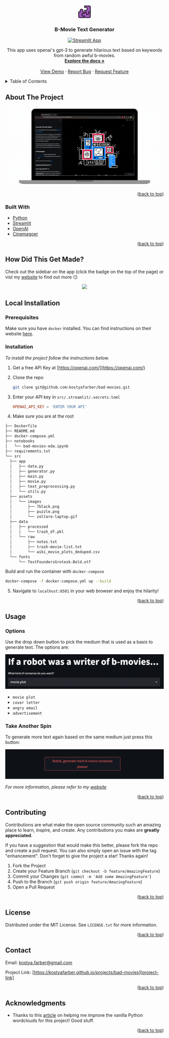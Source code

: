 <div id="top"></div>
<!--
*** Thanks for checking out the Best-README-Template. If you have a suggestion
*** that would make this better, please fork the repo and create a pull request
*** or simply open an issue with the tag "enhancement".
*** Don't forget to give the project a star!
*** Thanks again! Now go create something AMAZING! :D
-->



<!-- PROJECT SHIELDS -->
<!--
*** I'm using markdown "reference style" links for readability.
*** Reference links are enclosed in brackets [ ] instead of parentheses ( ).
*** See the bottom of this document for the declaration of the reference variables
*** for contributors-url, forks-url, etc. This is an optional, concise syntax you may use.
*** https://www.markdownguide.org/basic-syntax/#reference-style-links
-->

<!-- PROJECT LOGO -->
<br />
<div align="center">
  <a href="https://kostyafarber.github.io"/>
    <img src="src/assets/images/puzzle.png" alt="Logo" width="40" height="40">
  </a>

<h3 align="center">B-Movie Text Generator</h3>

[![Streamlit App](https://static.streamlit.io/badges/streamlit_badge_black_white.svg)](https://kostyafarber-bad-movies-srcappmain-c412uv.streamlitapp.com/)

  <p align="center">
    This app uses openai's gpt-3 to generate hilarious text based on keywords from random awful b-movies.
    <br />
    <a href="https://github.com/kostyafarber/car-sales"><strong>Explore the docs »</strong></a>
    <br />
    <br />
    <a href="https://github.com/kostyafarber/car-sales">View Demo</a>
    ·
    <a href="https://github.com/kostyafarber/car-sales/issues">Report Bug</a>
    ·
    <a href="https://github.com/kostyafarber/car-sales/issues">Request Feature</a>
  </p>
</div>



<!-- TABLE OF CONTENTS -->
<details>
  <summary>Table of Contents</summary>
  <ol>
    <li>
      <a href="#about-the-project">About The Project</a>
      <ul>
        <li><a href="#built-with">Built With</a></li>
      </ul>
    </li>
    <li>
      <a href="#getting-started">Getting Started</a>
      <ul>
        <li><a href="#prerequisites">Prerequisites</a></li>
        <li><a href="#installation">Installation</a></li>
      </ul>
    </li>
    <li><a href="#usage">Usage</a></li>
    <li><a href="#roadmap">Roadmap</a></li>
    <li><a href="#contributing">Contributing</a></li>
    <li><a href="#license">License</a></li>
    <li><a href="#contact">Contact</a></li>
    <li><a href="#acknowledgments">Acknowledgments</a></li>
  </ol>
</details>



<!-- ABOUT THE PROJECT -->
## About The Project

[![Product Name Screen Shot][product-screenshot]](https://example.com)

<p align="right">(<a href="#top">back to top</a>)</p>



### Built With

* [Python](https://www.python.org/)
* [Streamlit](https://streamlit.io/)
* [OpenAI](https://openai.com/)
* [Cinemagoer](https://cinemagoer.github.io/)

<p align="right">(<a href="#top">back to top</a>)</p>



<!-- GETTING STARTED -->
## How Did This Get Made?
Check out the sidebar on the app (click the badge on the top of the page) or vist my [website](https://kostyafarber.github.io/) to find out more 😏

<p align="center">
  <img src="https://media.giphy.com/media/bbWHn9uZc0dxsWTm5E/giphy.gif" width='800'>
</p>

## Local Installation
### Prerequisites

Make sure you have `docker` installed. You can find instructions on their website [here](https://docs.docker.com/get-docker/).  

### Installation

_To install the project follow the instructions below._

1. Get a free API Key at [https://openai.com/](https://openai.com/)

2. Clone the repo
   ```sh
   git clone git@github.com:kostyafarber/bad-movies.git
   ```

3. Enter your API key in `src/.streamlit/.secrets.toml`
   ```toml
   OPENAI_API_KEY = 'ENTER YOUR API'
   ```

4. Make sure you are at the root

  ```project
├── Dockerfile
├── README.md
├── docker-compose.yml
├── notebooks
│   └── bad-movies-eda.ipynb
├── requirements.txt
└── src
    ├── app
    │   ├── data.py
    │   ├── generator.py
    │   ├── main.py
    │   ├── movie.py
    │   ├── text_preprocessing.py
    │   └── utils.py
    ├── assets
    │   └── images
    │       ├── 7black.png
    │       ├── puzzle.png
    │       └── zoltare-laptop.gif
    ├── data
    │   ├── processed
    │   │   └── trash_df.pkl
    │   └── raw
    │       ├── notes.txt
    │       ├── trash-movie-list.txt
    │       └── wiki_movie_plots_deduped.csv
    └── fonts
        └── TestFoundersGrotesk-Bold.otf
  ```


  Build and run the container with `docker-compose`

  ```sh
  docker-compose -f docker-compose.yml up --build               
  ```

5. Navigate to `localhost:8501` in your web browser and enjoy the hilarity!

<p align="right">(<a href="#readme-top">back to top</a>)</p>

<!-- USAGE EXAMPLES -->
## Usage

### Options
Use the drop down button to pick the medium that is used as a basis to generate text. The options are:

![different options][options]

- `movie plot`
- `cover letter`
- `angry email`
- `advertisement`

### Take Another Spin
To generate more text again based on the same medium just press this button:

![generate button][generate]

_For more information, please refer to my [website](https://kostyafarber.github.io/projects/bad-movies)_

<p align="right">(<a href="#top">back to top</a>)</p>

<!-- CONTRIBUTING -->
## Contributing

Contributions are what make the open source community such an amazing place to learn, inspire, and create. Any contributions you make are **greatly appreciated**.

If you have a suggestion that would make this better, please fork the repo and create a pull request. You can also simply open an issue with the tag "enhancement".
Don't forget to give the project a star! Thanks again!

1. Fork the Project
2. Create your Feature Branch (`git checkout -b feature/AmazingFeature`)
3. Commit your Changes (`git commit -m 'Add some AmazingFeature'`)
4. Push to the Branch (`git push origin feature/AmazingFeature`)
5. Open a Pull Request

<p align="right">(<a href="#top">back to top</a>)</p>

<!-- LICENSE -->
## License

Distributed under the MIT License. See `LICENSE.txt` for more information.

<p align="right">(<a href="#top">back to top</a>)</p>

<!-- CONTACT -->
## Contact

Email: kostya.farber@gmail.com

Project Link: [https://kostyafarber.github.io/projects/bad-movies][project-link]

<p align="right">(<a href="#top">back to top</a>)</p>



<!-- ACKNOWLEDGMENTS -->
## Acknowledgments

* Thanks to this [article](https://towardsdatascience.com/how-to-make-word-clouds-in-python-that-dont-suck-86518cdcb61f) on helping me improve the vanilla Python wordclouds for this project! Good stuff.

<p align="right">(<a href="#top">back to top</a>)</p>

<!-- MARKDOWN LINKS & IMAGES -->
<!-- https://www.markdownguide.org/basic-syntax/#reference-style-links -->
[contributors-shield]: https://img.shields.io/github/contributors/kostyafarber/car-sales.svg?style=for-the-badge
[contributors-url]: https://github.com/kostyafarber/car-sales/graphs/contributors
[forks-shield]: https://img.shields.io/github/forks/kostyafarber/car-sales.svg?style=for-the-badge
[forks-url]: https://github.com/kostyafarber/car-sales/network/members
[stars-shield]: https://img.shields.io/github/stars/kostyafarber/car-sales.svg?style=for-the-badge
[stars-url]: https://github.com/kostyafarber/car-sales/stargazers
[issues-shield]: https://img.shields.io/github/issues/kostyafarber/car-sales.svg?style=for-the-badge
[issues-url]: https://github.com/kostyafarber/car-sales/issues
[license-shield]: https://img.shields.io/github/license/kostyafarber/car-sales.svg?style=for-the-badge
[license-url]: https://github.com/kostyafarber/car-sales/blob/master/LICENSE.txt
[linkedin-shield]: https://img.shields.io/badge/-LinkedIn-black.svg?style=for-the-badge&logo=linkedin&colorB=555
[linkedin-url]: https://linkedin.com/in/kostyafarber
[product-screenshot]: src/assets/images/zoltare-laptop.gif
[options]: src/assets/images/options.png
[generate]: src/assets/images/generate.png
[project-link]: https://kostyafarber.github.io/projects/bad-movies
